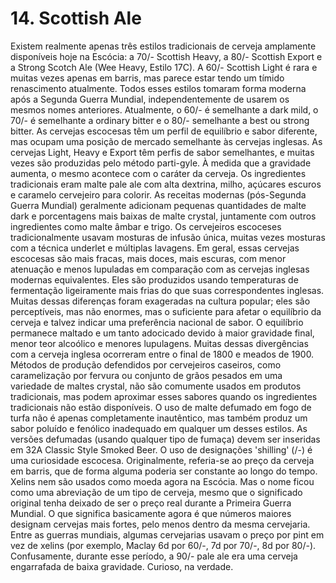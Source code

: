 # 14. Scottish Ale

Existem realmente apenas três estilos tradicionais de cerveja amplamente disponíveis hoje na Escócia: a 70/- Scottish Heavy, a 80/- Scottish Export e a Strong Scotch Ale (Wee Heavy, Estilo 17C). A 60/- Scottish Light é rara e muitas vezes apenas em barris, mas parece estar tendo um tímido renascimento atualmente. Todos esses estilos tomaram forma moderna após a Segunda Guerra Mundial, independentemente de usarem os mesmos nomes anteriores. Atualmente, o 60/- é semelhante a dark mild, o 70/- é semelhante a ordinary bitter e o 80/- semelhante a best ou strong bitter. As cervejas escocesas têm um perfil de equilíbrio e sabor diferente, mas ocupam uma posição de mercado semelhante às cervejas inglesas. As cervejas Light, Heavy e Export têm perfis de sabor semelhantes, e muitas vezes são produzidas pelo método parti-gyle. À medida que a gravidade aumenta, o mesmo acontece com o caráter da cerveja. Os ingredientes tradicionais eram malte pale ale com alta dextrina, milho, açúcares escuros e caramelo cervejeiro para colorir. As receitas modernas (pós-Segunda Guerra Mundial) geralmente adicionam pequenas quantidades de malte dark e porcentagens mais baixas de malte crystal, juntamente com outros ingredientes como malte âmbar e trigo. Os cervejeiros escoceses tradicionalmente usavam mosturas de infusão única, muitas vezes mosturas com a técnica underlet e múltiplas lavagens. Em geral, essas cervejas escocesas são mais fracas, mais doces, mais escuras, com menor atenuação e menos lupuladas em comparação com as cervejas inglesas modernas equivalentes. Eles são produzidos usando temperaturas de fermentação ligeiramente mais frias do que suas correspondentes inglesas. Muitas dessas diferenças foram exageradas na cultura popular; eles são perceptíveis, mas não enormes, mas o suficiente para afetar o equilíbrio da cerveja e talvez indicar uma preferência nacional de sabor. O equilíbrio permanece maltado e um tanto adocicado devido à maior gravidade final, menor teor alcoólico e menores lupulagens. Muitas dessas divergências com a cerveja inglesa ocorreram entre o final de 1800 e meados de 1900. Métodos de produção defendidos por cervejeiros caseiros, como caramelização por fervura ou conjunto de grãos pesados em uma variedade de maltes crystal, não são comumente usados ​​em produtos tradicionais, mas podem aproximar esses sabores quando os ingredientes tradicionais não estão disponíveis. O uso de malte defumado em fogo de turfa não é apenas completamente inautêntico, mas também produz um sabor poluído e fenólico inadequado em qualquer um desses estilos. As versões defumadas (usando qualquer tipo de fumaça) devem ser inseridas em 32A Classic Style Smoked Beer. O uso de designações 'shilling' (/-) é uma curiosidade escocesa. Originalmente, referia-se ao preço da cerveja em barris, que de forma alguma poderia ser constante ao longo do tempo. Xelins nem são usados ​​como moeda agora na Escócia. Mas o nome ficou como uma abreviação de um tipo de cerveja, mesmo que o significado original tenha deixado de ser o preço real durante a Primeira Guerra Mundial. O que significa basicamente agora é que números maiores designam cervejas mais fortes, pelo menos dentro da mesma cervejaria. Entre as guerras mundiais, algumas cervejarias usavam o preço por pint em vez de xelins (por exemplo, Maclay 6d por 60/-, 7d por 70/-, 8d por 80/-). Confusamente, durante esse período, a 90/- pale ale era uma cerveja engarrafada de baixa gravidade. Curioso, na verdade.
